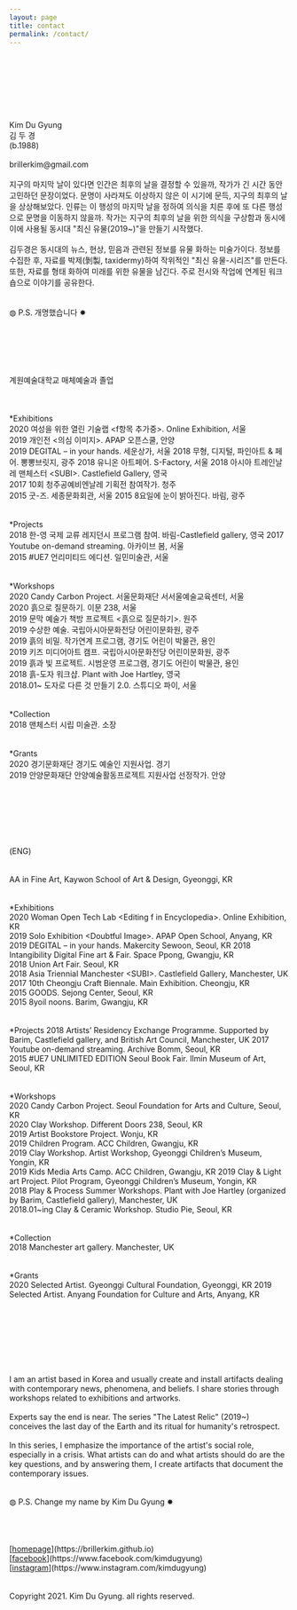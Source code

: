 ```yaml
---
layout: page
title: contact
permalink: /contact/
---
```

<br>
<br>
<br>
<br>
<br>
<br>
<br>
Kim Du Gyung<br> 
김 두 경 
<br>
(b.1988)<br>
<br>
brillerkim@gmail.com<br>
<br>
지구의 마지막 날이 있다면 인간은 최후의 날을 결정할 수 있을까, 작가가 긴 시간 동안 고민하던 문장이었다. 문명이 사라져도 이상하지 않은 이 시기에 문득, 지구의 최후의 날을 상상해보았다. 인류는 이 행성의 마지막 날을 정하여 의식을 치른 후에 또 다른 행성으로 문명을 이동하지 않을까. 작가는 지구의 최후의 날을 위한 의식을 구상함과 동시에 이에 사용될 동시대 "최신 유물(2019~)"을 만들기 시작했다.<br>
<br>
김두경은 동시대의 뉴스, 현상, 믿음과 관련된 정보를 유물 화하는 미술가이다. 정보를 수집한 후, 자료를 박제(剝製, taxidermy)하여 작위적인 "최신 유물-시리즈"를 만든다. 또한, 자료를 형태 화하여 미래를 위한 유물을 남긴다. 주로 전시와 작업에 연계된 워크숍으로 이야기를 공유한다.<br>
<br> 
<br> 
◍ P.S. 개명했습니다 ✸ 
<br>
<br>
<br>
<br>
<br>
<br>
<br>
계원예술대학교 매체예술과 졸업 
<br>
<br>
<br>
<br>
*Exhibitions
<br>
2020 여성을 위한 열린 기술랩 &#60;f항목 추가중&#62;. Online Exhibition, 서울<br>
2019 개인전 &#60;의심 이미지&#62;. APAP 오픈스쿨, 안양<br>
2019 DEGITAL – in your hands. 세운상가, 서울  
2018 무형, 디지털, 파인아트 & 페어. 뽕뽕브릿지, 광주  
2018 유니온 아트페어. S-Factory, 서울  
2018 아시아 트레인날레 맨체스터 &#60;SUBI&#62;. Castlefield Gallery, 영국<br> 
2017 10회 청주공예비엔날레 기획전 참여작가. 청주<br> 
2015 굿-즈. 세종문화회관, 서울  
2015 8요일에 눈이 밝아진다. 바림, 광주 
<br>
<br>
<br>
*Projects
<br>
2018 한-영 국제 교류 레지던시 프로그램 참여. 바림-Castlefield gallery, 영국    
2017 Youtube on-demand streaming. 아카이브 봄, 서울<br>
2015 #UE7 언리미티드 에디션. 일민미술관, 서울
<br>
<br>
<br>
*Workshops
<br>
2020 Candy Carbon Project. 서울문화재단 서서울예술교육센터, 서울<br>
2020 흙으로 질문하기. 이문 238, 서울<br>
2019 문막 예술가 책방 프로젝트 &#60;흙으로 질문하기&#62;. 원주<br>
2019 수상한 예술. 국립아시아문화전당 어린이문화원, 광주<br>
2019 흙의 비밀. 작가연계 프로그램, 경기도 어린이 박물관, 용인<br>
2019 키즈 미디어아트 캠프. 국립아시아문화전당 어린이문화원, 광주<br>
2019 흙과 빛 프로젝트. 시범운영 프로그램, 경기도 어린이 박물관, 용인<br>
2018 흙-도자 워크샵. Plant with Joe Hartley, 영국<br> 
2018.01~ 도자로 다른 것 만들기 2.0. 스튜디오 파이, 서울 
<br>
<br>
<br>
*Collection 
<br>
2018 맨체스터 시립 미술관. 소장
<br>
<br>
<br>
*Grants
<br>
2020 경기문화재단 경기도 예술인 지원사업. 경기<br>
2019 안양문화재단 안양예술활동프로젝트 지원사업 선정작가. 안양     
<br>
<br> 
<br>
<br>
<br>
<br>
<br>
<br>
(ENG)
<br>
<br>
<br>
AA in Fine Art, Kaywon School of Art & Design, Gyeonggi, KR  
<br>
<br>
<br>
*Exhibitions
<br>
2020 Woman Open Tech Lab &#60;Editing f in Encyclopedia&#62;. Online Exhibition, KR<br> 
2019 Solo Exhibition &#60;Doubtful Image&#62;. APAP Open School, Anyang, KR<br> 
2019 DEGITAL – in your hands. Makercity Sewoon, Seoul, KR   
2018 Intangibility Digital Fine art & Fair. Space Ppong, Gwangju, KR<br> 
2018 Union Art Fair. Seoul, KR<br> 
2018 Asia Triennial Manchester &#60;SUBI&#62;. Castlefield Gallery, Manchester, UK<br>
2017 10th Cheongju Craft Biennale. Main Exhibition. Cheongju, KR<br> 
2015 GOODS. Sejong Center, Seoul, KR<br> 
2015 8yoil noons. Barim, Gwangju, KR
<br>
<br>
<br>
*Projects    
2018 Artists’ Residency Exchange Programme. Supported by Barim, Castlefield gallery, and British Art Council, Manchester, UK  
2017 Youtube on-demand streaming. Archive Bomm, Seoul, KR<br> 
2015 #UE7 UNLIMITED EDITION Seoul Book Fair. Ilmin Museum of Art, Seoul, KR
<br>
<br>
<br>
*Workshops
<br>
2020 Candy Carbon Project. Seoul Foundation for Arts and Culture, Seoul, KR<br>
2020 Clay Workshop. Different Doors 238, Seoul, KR<br>
2019 Artist Bookstore Project. Wonju, KR<br> 
2019 Children Program. ACC Children, Gwangju, KR<br> 
2019 Clay Workshop. Artist Workshop, Gyeonggi Children’s Museum, Yongin, KR<br>
2019 Kids Media Arts Camp. ACC Children, Gwangju, KR  
2019 Clay & Light art Project. Pilot Program, Gyeonggi Children’s Museum, Yongin, KR<br> 
2018 Play & Process Summer Workshops. Plant with Joe Hartley (organized by Barim, Castlefield gallery), Manchester, UK<br> 
2018.01~ing Clay & Ceramic Workshop. Studio Pie, Seoul, KR
<br>
<br>
<br>
*Collection 
<br>
2018 Manchester art gallery. Manchester, UK 
<br>
<br>
<br>
*Grants
<br>
2020 Selected Artist. Gyeonggi Cultural Foundation, Gyeonggi, KR   
2019 Selected Artist. Anyang Foundation for Culture and Arts, Anyang, KR   
<br>
<br>  
<br>
<br>
<br>
<br>
<br>
<br>
<br>
I am an artist based in Korea and usually create and install artifacts dealing with contemporary news, phenomena, and beliefs. I share stories through workshops related to exhibitions and artworks.<br>
<br>
Experts say the end is near. The series "The Latest Relic" (2019~) conceives the last day of the Earth and its ritual for humanity's retrospect.<br>
<br>
In this series, I emphasize the importance of the artist's social role, especially in a crisis. What artists can do and what artists should do are the key questions, and by answering them, I create artifacts that document the contemporary issues.<br>
<br>
<br>
◍ P.S. Change my name by Kim Du Gyung ✸ 
<br>
<br>
<br>
<br>
<br>
[<U>homepage</U>](https://brillerkim.github.io)<br>
[<U>facebook</U>](https://www.facebook.com/kimdugyung)<br>
[<U>instagram</U>](https://www.instagram.com/kimdugyung)<br>
<br>
<br>
Copyright 2021. Kim Du Gyung. all rights reserved.
<br>
<br>
<br>
<br>